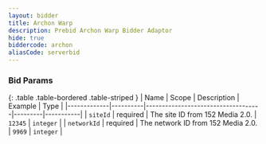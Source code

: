 ```yaml
---
layout: bidder
title: Archon Warp
description: Prebid Archon Warp Bidder Adaptor
hide: true
biddercode: archon
aliasCode: serverbid
---
```



### Bid Params

{: .table .table-bordered .table-striped }
| Name        | Scope    | Description                        | Example | Type      |
|-------------|----------|------------------------------------|---------|-----------|
| `siteId`    | required | The site ID from 152 Media 2.0.    | `12345` | `integer` |
| `networkId` | required | The network ID from 152 Media 2.0. | `9969`  | `integer` |
